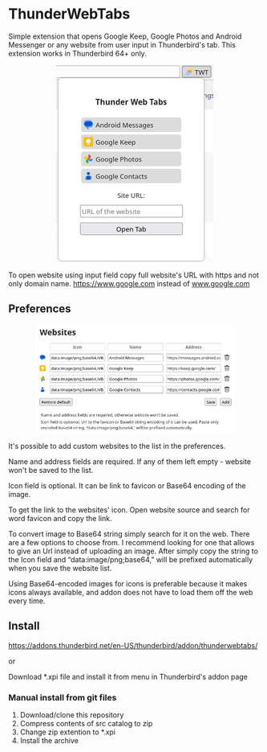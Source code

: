 # ThunderWebTabs
Simple extension that opens Google Keep, Google Photos and Android Messenger or any website from user input in Thunderbird's tab.
This extension works in Thunderbird 64+ only.

<p align="center"><img src="https://github.com/FFDA/ffda.github.storage/blob/main/images/ThunderWebTabs.png?raw=true"></p>

To open website using input field copy full website's URL with https and not only domain name. https://www.google.com instead of www.google.com

## Preferences
<p align="center"><img width="400" src="https://github.com/FFDA/ffda.github.storage/blob/main/images/ThunderWebTabsPreferences.png?raw=true"></p>
It's possible to add custom websites to the list in the preferences.

Name and address fields are required. If any of them left empty - website won't be saved to the list.

Icon field is optional. It can be link to favicon or Base64 encoding of the image.

To get the link to the websites' icon. Open website source and search for word favicon and copy the link.

To convert image to Base64 string simply search for it on the web. There are a few options to choose from. I recommend looking for one that allows to give an Url instead of uploading an image. After simply copy the string to the Icon field and “data:image/png;base64,” will be prefixed automatically when you save the website list.

Using Base64-encoded images for icons is preferable because it makes icons always available, and addon does not have to load them off the web every time.
 
## Install
https://addons.thunderbird.net/en-US/thunderbird/addon/thunderwebtabs/

or

Download *.xpi file and install it from menu in Thunderbird's addon page

### Manual install from git files
1. Download/clone this repository
2. Compress contents of src catalog to zip
3. Change zip extention to *.xpi
4. Install the archive